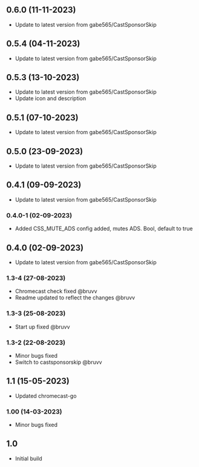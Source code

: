 
## 0.6.0 (11-11-2023)
- Update to latest version from gabe565/CastSponsorSkip

## 0.5.4 (04-11-2023)
- Update to latest version from gabe565/CastSponsorSkip
## 0.5.3 (13-10-2023)
- Update to latest version from gabe565/CastSponsorSkip
- Update icon and description

## 0.5.1 (07-10-2023)
- Update to latest version from gabe565/CastSponsorSkip

## 0.5.0 (23-09-2023)
- Update to latest version from gabe565/CastSponsorSkip

## 0.4.1 (09-09-2023)
- Update to latest version from gabe565/CastSponsorSkip
### 0.4.0-1 (02-09-2023)
- Added CSS_MUTE_ADS config added, mutes ADS. Bool, default to true
## 0.4.0 (02-09-2023)
- Update to latest version from gabe565/CastSponsorSkip
### 1.3-4 (27-08-2023)
- Chromecast check fixed @bruvv
- Readme updated to reflect the changes @bruvv
### 1.3-3 (25-08-2023)
- Start up fixed @bruvv
### 1.3-2 (22-08-2023)
- Minor bugs fixed
- Switch to castsponsorskip @bruvv
## 1.1 (15-05-2023)
- Updated chromecast-go
### 1.00 (14-03-2023)
- Minor bugs fixed
## 1.0
- Initial build
